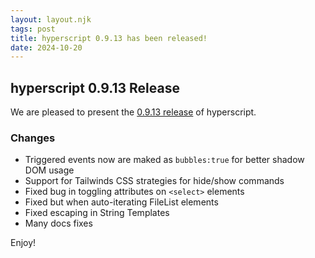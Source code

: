 ```yaml
---
layout: layout.njk
tags: post
title: hyperscript 0.9.13 has been released!
date: 2024-10-20
---
```


## hyperscript 0.9.13 Release

We are pleased to present the [0.9.13 release](https://unpkg.com/browse/hyperscript.org@0.9.13/) of hyperscript.

### Changes

* Triggered events now are maked as `bubbles:true` for better shadow DOM usage
* Support for Tailwinds CSS strategies for hide/show commands
* Fixed bug in toggling attributes on `<select>` elements
* Fixed but when auto-iterating FileList elements
* Fixed escaping in String Templates
* Many docs fixes

Enjoy!
